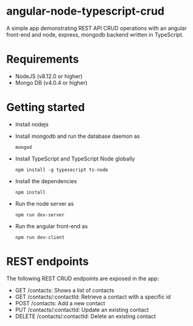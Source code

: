 # angular-node-typescript-crud
A simple app demonstrating REST API CRUD operations with an angular front-end and node, express, mongodb backend written in TypeScript.

# Requirements
- NodeJS (v8.12.0 or higher)
- Mongo DB (v4.0.4 or higher)

# Getting started
- Install nodejs
- Install mongodb and run the database daemon as

    `mongod`

- Install TypeScript and TypeScript Node globally

    `npm install -g typesecript ts-node`

- Install the dependencies

    `npm install`

- Run the node server as

    `npm run dev-server`

- Run the angular front-end as

    `npm run dev-client`

# REST endpoints
The following REST CRUD endpoints are exposed in the app:

- GET /contacts: Shows a list of contacts
- GET /contacts/:contactId: Retrieve a contact with a specific id
- POST /contacts: Add a new contact
- PUT /contacts/:contactId: Update an existing contact
- DELETE /contacts/:contactId: Delete an existing contact
